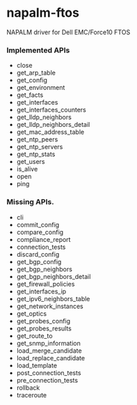 # napalm-ftos

NAPALM driver for Dell EMC/Force10 FTOS

### Implemented APIs

* close
* get_arp_table
* get_config
* get_environment
* get_facts
* get_interfaces
* get_interfaces_counters
* get_lldp_neighbors
* get_lldp_neighbors_detail
* get_mac_address_table
* get_ntp_peers
* get_ntp_servers
* get_ntp_stats
* get_users
* is_alive
* open
* ping

### Missing APIs.

* cli
* commit_config
* compare_config
* compliance_report
* connection_tests
* discard_config
* get_bgp_config
* get_bgp_neighbors
* get_bgp_neighbors_detail
* get_firewall_policies
* get_interfaces_ip
* get_ipv6_neighbors_table
* get_network_instances
* get_optics
* get_probes_config
* get_probes_results
* get_route_to
* get_snmp_information
* load_merge_candidate
* load_replace_candidate
* load_template
* post_connection_tests
* pre_connection_tests
* rollback
* traceroute
